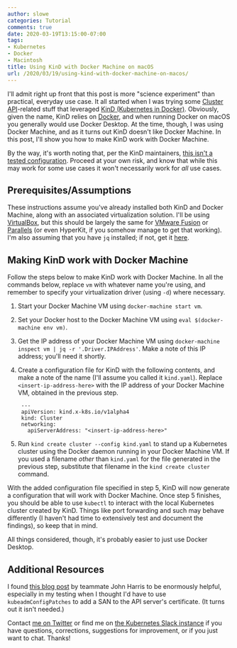 ```yaml
---
author: slowe
categories: Tutorial
comments: true
date: 2020-03-19T13:15:00-07:00
tags:
- Kubernetes
- Docker
- Macintosh
title: Using KinD with Docker Machine on macOS
url: /2020/03/19/using-kind-with-docker-machine-on-macos/
---
```


I'll admit right up front that this post is more "science experiment" than practical, everyday use case. It all started when I was trying some [Cluster API][link-6]-related stuff that leveraged [KinD (Kubernetes in Docker)][link-7]. Obviously, given the name, KinD relies on [Docker][link-8], and when running Docker on macOS you generally would use Docker Desktop. At the time, though, I was using Docker Machine, and as it turns out KinD doesn't like Docker Machine. In this post, I'll show you how to make KinD work with Docker Machine.<!--more-->

By the way, it's worth noting that, per the KinD maintainers, [this isn't a tested configuration][link-2]. Proceed at your own risk, and know that while this may work for some use cases it won't necessarily work for _all_ use cases.

## Prerequisites/Assumptions

These instructions assume you've already installed both KinD and Docker Machine, along with an associated virtualization solution. I'll be using [VirtualBox][link-3], but this should be largely the same for [VMware Fusion][link-4] or [Parallels][link-5] (or even HyperKit, if you somehow manage to get that working). I'm also assuming that you have `jq` installed; if not, get it [here][link-9].

## Making KinD work with Docker Machine

Follow the steps below to make KinD work with Docker Machine. In all the commands below, replace `vm` with whatever name you're using, and remember to specify your virtualization driver (using `-d`) where necessary.

1. Start your Docker Machine VM using `docker-machine start vm`.
2. Set your Docker host to the Docker Machine VM using `eval $(docker-machine env vm)`.
3. Get the IP address of your Docker Machine VM using `docker-machine inspect vm | jq -r '.Driver.IPAddress'`. Make a note of this IP address; you'll need it shortly.
4. Create a configuration file for KinD with the following contents, and make a note of the name (I'll assume you called it `kind.yaml`). Replace `<insert-ip-address-here>` with the IP address of your Docker Machine VM, obtained in the previous step.

        ---
        apiVersion: kind.x-k8s.io/v1alpha4
        kind: Cluster
        networking:
          apiServerAddress: "<insert-ip-address-here>"

5. Run `kind create cluster --config kind.yaml` to stand up a Kubernetes cluster using the Docker daemon running in your Docker Machine VM. If you used a filename _other_ than `kind.yaml` for the file generated in the previous step, substitute that filename in the `kind create cluster` command.

With the added configuration file specified in step 5, KinD will now generate a configuration that will work with Docker Machine. Once step 5 finishes, you should be able to use `kubectl` to interact with the local Kubernetes cluster created by KinD. Things like port forwarding and such may behave differently (I haven't had time to extensively test and document the findings), so keep that in mind.

All things considered, though, it's probably easier to just use Docker Desktop.

## Additional Resources

I found [this blog post][link-1] by teammate John Harris to be enormously helpful, especially in my testing when I thought I'd have to use `kubeadmConfigPatches` to add a SAN to the API server's certificate. (It turns out it isn't needed.)

Contact [me on Twitter][link-10] or find me on [the Kubernetes Slack instance][link-11] if you have questions, corrections, suggestions for improvement, or if you just want to chat. Thanks!

[link-1]: https://johnharris.io/2019/04/kubernetes-in-docker-kind-of-a-big-deal/
[link-2]: https://github.com/kubernetes-sigs/kind/issues/916
[link-3]: https://www.virtualbox.org/
[link-4]: https://www.vmware.com/products/personal-desktop-virtualization.html
[link-5]: https://www.parallels.com/
[link-6]: https://github.com/kubernetes-sigs/cluster-api
[link-7]: https://kind.sigs.k8s.io/
[link-8]: https://www.docker.com/
[link-9]: https://stedolan.github.io/jq/
[link-10]: https://twitter.com/scott_lowe
[link-11]: https://kubernetes.slack.com/
